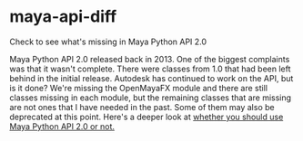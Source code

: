 # maya-api-diff
Check to see what's missing in Maya Python API 2.0

Maya Python API 2.0 released back in 2013.  One of the biggest complaints was that it wasn't complete.  There were classes from 1.0 that had been left behind in the initial release.  Autodesk has continued to work on the API, but is it done?  We're missing the OpenMayaFX module and there are still classes missing in each module, but the remaining classes that are missing are not ones that I have needed in the past.  Some of them may also be deprecated at this point.  Here's a deeper look at [whether you should use Maya Python API 2.0 or not.](http://matiascodesal.com/blog/maya-python-api-20-it-ready-yet/)
